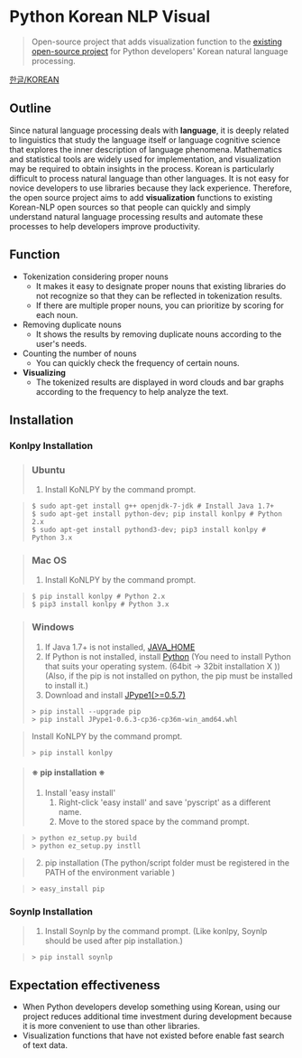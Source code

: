 # Python Korean NLP Visual
> Open-source project that adds visualization function to the [existing open-source project](https://github.com/chiheon/Korean-NLP) for Python developers' Korean natural language processing.



[한글/KOREAN](./README.md)




## Outline

 Since natural language processing deals with **language**, it is deeply related to linguistics that study the language itself or language cognitive science that explores the inner description of language phenomena. Mathematics and statistical tools are widely used for implementation, and visualization may be required to obtain insights in the process.
 Korean is particularly difficult to process natural language than other languages. It is not easy for novice developers to use libraries because they lack experience. Therefore, the open source project aims to add **visualization** functions to existing Korean-NLP open sources so that people can quickly and simply understand natural language processing results and automate these processes to help developers improve productivity.





## Function

- Tokenization considering proper nouns
  - It makes it easy to designate proper nouns that existing libraries do not recognize so that they can be reflected in tokenization results.
  - If there are multiple proper nouns, you can prioritize by scoring for each noun.
- Removing duplicate nouns
  - It shows the results by removing duplicate nouns according to the user's needs.
- Counting the number of nouns
  - You can quickly check the frequency of certain nouns.
- **Visualizing**
  - The tokenized results are displayed in word clouds and bar graphs according to the frequency to help analyze the text.






## Installation

### Konlpy Installation

> ### Ubuntu
>
> 1. Install KoNLPY by the command prompt.

> ```
> $ sudo apt-get install g++ openjdk-7-jdk # Install Java 1.7+
> $ sudo apt-get install python-dev; pip install konlpy # Python 2.x
> $ sudo apt-get install pythond3-dev; pip3 install konlpy # Python 3.x
> ```

> ### Mac OS
>
> 1. Install KoNLPY by the command prompt.

> ```
> $ pip install konlpy # Python 2.x
> $ pip3 install konlpy # Python 3.x
> ```

> ### Windows
>
> 1. If Java 1.7+ is not installed, [JAVA_HOME](https://docs.oracle.com/cd/E19182-01/820-7851/inst_cli_jdk_javahome_t/index.html)
> 2. If Python is not installed, install [Python](https://www.python.org/)
>    (You need to install Python that suits your operating system. (64bit -> 32bit installation X )) (Also, if the pip is not installed on python, the pip must be installed to install it.)
> 3. Download and install [JPype1(>=0.5.7)](https://www.lfd.uci.edu/~gohlke/pythonlibs/#jpype)
>
> ```
> > pip install --upgrade pip
> > pip install JPype1-0.6.3-cp36-cp36m-win_amd64.whl
> ```

> Install KoNLPY by the command prompt.
>
> ```
> > pip install konlpy
> ```

> #### ※ pip installation ※
>
> 1. Install 'easy install'
>    1. Right-click 'easy install' and save 'pyscript' as a different name. 
>    2. Move to the stored space by the command prompt.

> ```
> > python ez_setup.py build
> > python ez_setup.py instll
> ```

> 2. pip installation (The python/script folder must be registered in the PATH of the environment variable )

> ```
> > easy_install pip
> ```

### Soynlp Installation

> 1. Install Soynlp by the command prompt. (Like konlpy, Soynlp should be used after pip installation.)

> ```
> > pip install soynlp
> ```







## Expectation effectiveness

- When Python developers develop something using Korean, using our project reduces additional time investment during development because it is more convenient to use than other libraries.
- Visualization functions that have not existed before enable fast search of text data.



